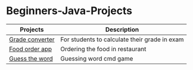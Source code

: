 # Beginners-Java-Projects

| Projects                                                                               | Description                                   |
| -------------------------------------------------------------------------------------- | --------------------------------------------- |
| [Grade converter](https://github.com/prashannastha7/Java/blob/main/GPA_converter.java) | For students to calculate their grade in exam |
| [Food order app](https://github.com/prashannastha7/Java/blob/main/Project.java) | Ordering the food in restaurant |
| [Guess the word](https://github.com/prashannastha7/Java/blob/main/Guess%20the%20Word) | Guessing word cmd game |
